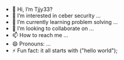 - 👋 Hi, I’m Tjjy33?
- 👀 I’m interested in ceber security ...
- 🌱 I’m currently learning problem solving ...
- 💞️ I’m looking to collaborate on ...
- 📫 How to reach me ...
- 😄 Pronouns: ...
- ⚡ Fun fact: it all starts with ("hello world");




<!---
Tjjylion/Tjjylion is a ✨ special ✨ repository because its `README.md` (this file) appears on your GitHub profile.
You can click the Preview link to take a look at your changes.
--->
